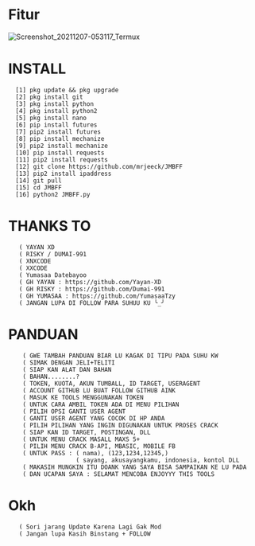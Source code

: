 # Fitur
![Screenshot_20211207-053117_Termux](https://user-images.githubusercontent.com/88564225/144940285-f7f8990a-e308-46c2-b803-4ad2109d5941.jpg)
# INSTALL

      [1] pkg update && pkg upgrade
      [2] pkg install git
      [3] pkg install python
      [4] pkg install python2
      [5] pkg install nano
      [6] pip install futures
      [7] pip2 install futures
      [8] pip install mechanize
      [9] pip2 install mechanize
      [10] pip install requests
      [11] pip2 install requests
      [12] git clone https://github.com/mrjeeck/JMBFF
      [13] pip2 install ipaddress
      [14] git pull
      [15] cd JMBFF
      [16] python2 JMBFF.py
      
# THANKS  TO
       ( YAYAN XD
       ( RISKY / DUMAI-991
       ( XNXCODE
       ( XXCODE
       ( Yumasaa Datebayoo
       ( GH YAYAN : https://github.com/Yayan-XD
       ( GH RISKY : https://github.com/Dumai-991
       ( GH YUMASAA : https://github.com/YumasaaTzy
       ( JANGAN LUPA DI FOLLOW PARA SUHUU KU ╰_╯
      
      
# PANDUAN
        ( GWE TAMBAH PANDUAN BIAR LU KAGAK DI TIPU PADA SUHU KW 
        ( SIMAK DENGAN JELI+TELITI
        ( SIAP KAN ALAT DAN BAHAN
        ( BAHAN........? 
        ( TOKEN, KUOTA, AKUN TUMBALL, ID TARGET, USERAGENT
        ( ACCOUNT GITHUB LU BUAT FOLLOW GITHUB AINK
        ( MASUK KE TOOLS MENGGUNAKAN TOKEN
        ( UNTUK CARA AMBIL TOKEN ADA DI MENU PILIHAN
        ( PILIH OPSI GANTI USER AGENT
        ( GANTI USER AGENT YANG COCOK DI HP ANDA
        ( PILIH PILIHAN YANG INGIN DIGUNAKAN UNTUK PROSES CRACK
        ( SIAP KAN ID TARGET, POSTINGAN, DLL
        ( UNTUK MENU CRACK MASALL MAXS 5+
        ( PILIH MENU CRACK B-API, MBASIC, MOBILE FB
        ( UNTUK PASS : ( nama), (123,1234,12345,)
                       ( sayang, akusayangkamu, indonesia, kontol DLL
        ( MAKASIH MUNGKIN ITU DOANK YANG SAYA BISA SAMPAIKAN KE LU PADA
        ( DAN UCAPAN SAYA : SELAMAT MENCOBA ENJOYYY THIS TOOLS
       
        
      
# Okh
       ( Sori jarang Update Karena Lagi Gak Mod
       ( Jangan lupa Kasih Binstang + FOLLOW
